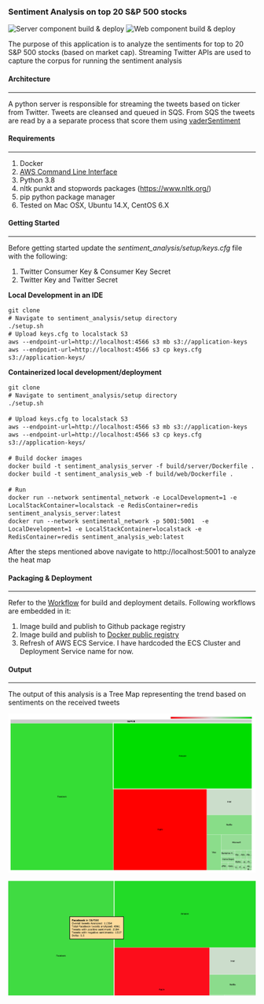 ### Sentiment Analysis on top 20 S&P 500 stocks
![Server component build & deploy](https://github.com/gtinside/sentiment_analysis/workflows/Server%20component%20build%20&%20deploy/badge.svg?branch=master) ![Web component build & deploy](https://github.com/gtinside/sentiment_analysis/workflows/Web%20component%20build%20&%20deploy/badge.svg?branch=master)

The purpose of this application is to analyze the sentiments for top to 20 S&P 500 stocks (based on market cap). Streaming Twitter APIs are used to capture the corpus for running the sentiment analysis

#### Architecture
<hr/>

A python server is responsible for streaming the tweets based on ticker from Twitter. Tweets are cleansed and queued in SQS. From SQS the tweets are read by a a separate process that score them using [vaderSentiment](https://pypi.org/project/vaderSentiment/)

#### Requirements
<hr/>

1. Docker 
2. [AWS Command Line Interface](https://docs.aws.amazon.com/cli/latest/userguide/cli-chap-install.html)
3. Python 3.8
4. nltk punkt and stopwords packages (https://www.nltk.org/)
5. pip python package manager
6. Tested on Mac OSX, Ubuntu 14.X, CentOS 6.X 

#### Getting Started
<hr/>

Before getting started update the *sentiment_analysis/setup/keys.cfg* file with the following:

1. Twitter Consumer Key & Consumer Key Secret
2. Twitter Key and Twitter Secret

**Local Development in an IDE**
```
git clone
# Navigate to sentiment_analysis/setup directory
./setup.sh
# Upload keys.cfg to localstack S3
aws --endpoint-url=http://localhost:4566 s3 mb s3://application-keys
aws --endpoint-url=http://localhost:4566 s3 cp keys.cfg  s3://application-keys/
```
**Containerized  local development/deployment**
```
git clone
# Navigate to sentiment_analysis/setup directory
./setup.sh

# Upload keys.cfg to localstack S3
aws --endpoint-url=http://localhost:4566 s3 mb s3://application-keys
aws --endpoint-url=http://localhost:4566 s3 cp keys.cfg  s3://application-keys/

# Build docker images
docker build -t sentiment_analysis_server -f build/server/Dockerfile .
docker build -t sentiment_analysis_web -f build/web/Dockerfile .

# Run
docker run --network sentimental_network -e LocalDevelopment=1 -e LocalStackContainer=localstack -e RedisContainer=redis sentiment_analysis_server:latest
docker run --network sentimental_network -p 5001:5001  -e LocalDevelopment=1 -e LocalStackContainer=localstack -e RedisContainer=redis sentiment_analysis_web:latest
```
After the steps mentioned above navigate to http://localhost:5001 to analyze the heat map

#### Packaging & Deployment
<hr/>

Refer to the [Workflow](https://github.com/gtinside/sentiment_analysis/tree/master/.github/workflows) for build and deployment details. 
Following workflows are embedded in it:
1. Image build and publish to Github package registry
2. Image build and publish to [Docker public registry](https://hub.docker.com/repository/docker/gtinside/)
3. Refresh of AWS ECS Service. I have hardcoded the ECS Cluster and Deployment Service name for now.

#### Output
<hr/>

The output of this analysis is a Tree Map representing the trend based on sentiments on the received tweets

![Tree Map](/docs/images/sentimentanalysis.png)

![Analysis](/docs/images/details.png)